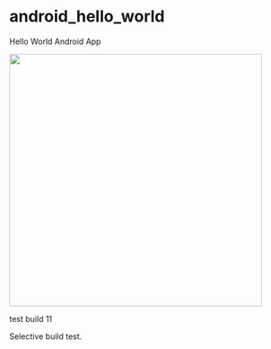 android_hello_world
===================    
Hello World Android App
  
<img src="http://i.imgur.com/dio0DXF.png" width="450" />

test build 11   

Selective build test.   
 
  
  

